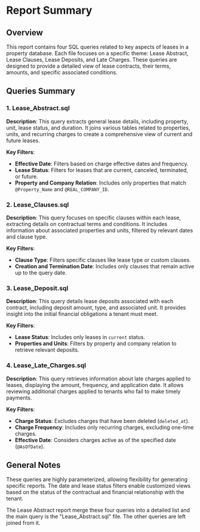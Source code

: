 # Report Summary

## Overview
This report contains four SQL queries related to key aspects of leases in a property database. Each file focuses on a specific theme: Lease Abstract, Lease Clauses, Lease Deposits, and Late Charges. These queries are designed to provide a detailed view of lease contracts, their terms, amounts, and specific associated conditions.

## Queries Summary

### 1. Lease_Abstract.sql
**Description**: 
This query extracts general lease details, including property, unit, lease status, and duration. It joins various tables related to properties, units, and recurring charges to create a comprehensive view of current and future leases.

**Key Filters**:
- **Effective Date**: Filters based on charge effective dates and frequency.
- **Lease Status**: Filters for leases that are current, canceled, terminated, or future.
- **Property and Company Relation**: Includes only properties that match `@Property_Name` and `@REAL_COMPANY_ID`.

### 2. Lease_Clauses.sql
**Description**: 
This query focuses on specific clauses within each lease, extracting details on contractual terms and conditions. It includes information about associated properties and units, filtered by relevant dates and clause type.

**Key Filters**:
- **Clause Type**: Filters specific clauses like lease type or custom clauses.
- **Creation and Termination Date**: Includes only clauses that remain active up to the query date.

### 3. Lease_Deposit.sql
**Description**: 
This query details lease deposits associated with each contract, including deposit amount, type, and associated unit. It provides insight into the initial financial obligations a tenant must meet.

**Key Filters**:
- **Lease Status**: Includes only leases in `current` status.
- **Properties and Units**: Filters by property and company relation to retrieve relevant deposits.

### 4. Lease_Late_Charges.sql
**Description**: 
This query retrieves information about late charges applied to leases, displaying the amount, frequency, and application date. It allows reviewing additional charges applied to tenants who fail to make timely payments.

**Key Filters**:
- **Charge Status**: Excludes charges that have been deleted (`deleted_at`).
- **Charge Frequency**: Includes only recurring charges, excluding one-time charges.
- **Effective Date**: Considers charges active as of the specified date (`@AsOfDate`).

## General Notes
These queries are highly parameterized, allowing flexibility for generating specific reports. The date and lease status filters enable customized views based on the status of the contractual and financial relationship with the tenant.

The Lease Abstract report merge these four queries into a detailed list and the main query is the "Lease_Abstract.sql" file. The other queries are left joined from it.

